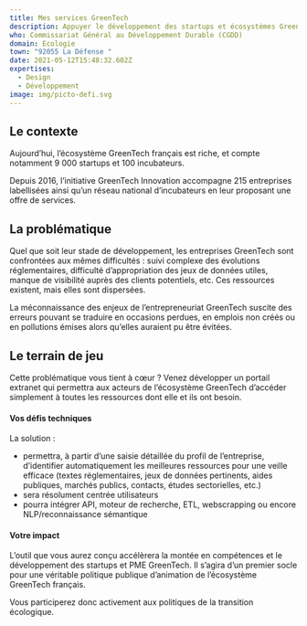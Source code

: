 ```yaml
---
title: Mes services GreenTech
description: Appuyer le développement des startups et écosystèmes GreenTech
who: Commissariat Général au Développement Durable (CGDD)
domain: Ecologie
town: "92055 La Défense "
date: 2021-05-12T15:48:32.602Z
expertises:
  - Design
  - Développement
image: img/picto-defi.svg
---
```

## Le contexte

Aujourd’hui, l’écosystème GreenTech français est riche, et compte notamment 9 000 startups et 100 incubateurs.

Depuis 2016, l’initiative GreenTech Innovation accompagne 215 entreprises labellisées ainsi qu’un réseau national d’incubateurs en leur proposant une offre de services. 

## La problématique

Quel que soit leur stade de développement, les entreprises GreenTech sont confrontées aux mêmes difficultés : suivi complexe des évolutions réglementaires, difficulté d’appropriation des jeux de données utiles, manque de visibilité auprès des clients potentiels, etc. Ces ressources existent, mais elles sont dispersées.

La méconnaissance des enjeux de l’entrepreneuriat GreenTech suscite des erreurs pouvant se traduire en occasions perdues, en emplois non créés ou en pollutions émises alors qu’elles auraient pu être évitées.

## Le terrain de jeu 

Cette problématique vous tient à cœur ? Venez développer un portail extranet qui permettra aux acteurs de l’écosystème GreenTech d’accéder simplement à toutes les ressources dont elle et ils ont besoin. 

#### Vos défis techniques 

La solution : 
* permettra, à partir d’une saisie détaillée du profil de l’entreprise, d’identifier automatiquement les meilleures ressources pour une veille efficace (textes réglementaires, jeux de données pertinents, aides publiques, marchés publics, contacts, études sectorielles, etc.) 
* sera résolument centrée utilisateurs
* pourra intégrer API, moteur de recherche, ETL, webscrapping ou encore NLP/reconnaissance sémantique 

#### Votre impact 

L’outil que vous aurez conçu accélèrera la montée en compétences et le développement des startups et PME GreenTech. Il s’agira d’un premier socle pour une véritable politique publique d’animation de l’écosystème GreenTech français. 

Vous participerez donc activement aux politiques de la transition écologique. 
